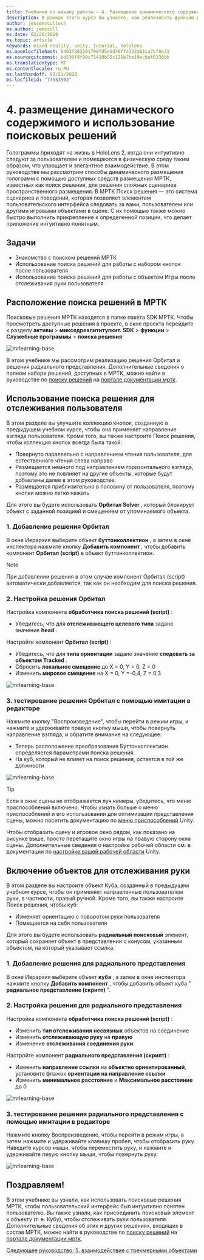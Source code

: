 ```yaml
---
title: Учебники по началу работы — 4. Размещение динамического содержимого и использование поисковых решений
description: В рамках этого курса вы узнаете, как реализовать функцию распознавания лиц Azure в приложении смешанной реальности.
author: jessemcculloch
ms.author: jemccull
ms.date: 02/26/2019
ms.topic: article
keywords: mixed reality, unity, tutorial, hololens
ms.openlocfilehash: 5463f363291790fd5e5d76ffa322a61ca7bf8e31
ms.sourcegitcommit: bd536f4f99c71418b55c121b7ba19ecbaf6336bb
ms.translationtype: MT
ms.contentlocale: ru-RU
ms.lasthandoff: 02/21/2020
ms.locfileid: "77553902"
---
```

# <a name="4-placing-dynamic-content-and-using-solvers"></a>4. размещение динамического содержимого и использование поисковых решений
<!-- Consider renaming to 'Placing dynamic content using Solvers' -->

Голограммы приходят на жизнь в HoloLens 2, когда они интуитивно следуют за пользователем и помещаются в физическую среду таким образом, что упрощает и элегантное взаимодействие. В этом руководстве мы рассмотрим способы динамического размещения голограмм с помощью доступных средств размещения МРТК, известных как поиск решения, для решения сложных сценариев пространственного размещения. В МРТК Поиск решения — это система сценариев и поведений, которая позволяет элементам пользовательского интерфейса следовать за вами, пользователем или другими игровыми объектами в сцене. С их помощью также можно быстро выполнить прикрепление к определенной позиции, что делает приложение интуитивно понятным.

## <a name="objectives"></a>Задачи

* Знакомство с поиском решений МРТК
* Использование поиска решений для работы с набором кнопок после пользователя
* Использование поиска решений для работы с объектом Игры после отслеживания руки пользователя

## <a name="location-of-solvers-in-the-mrtk"></a>Расположение поиска решений в МРТК

 Поисковые решения МРТК находятся в папке пакета SDK МРТК. Чтобы просмотреть доступные решения в проекте, в окне проекта перейдите к разделу **активы** > **микседреалититулкит. SDK** > **функции** > **Служебные программы** > **поиска решения**:

![mrlearning-base](images/mrlearning-base/tutorial3-section1-step1-1.png)

В этом учебнике мы рассмотрим реализацию решения Орбитал и решения радиального представления. Дополнительные сведения о полном наборе решений, доступных в МРТК, можно найти в руководстве по [поиску решений](https://microsoft.github.io/MixedRealityToolkit-Unity/Documentation/README_Solver.html) на [портале документации мртк](https://microsoft.github.io/MixedRealityToolkit-Unity/README.html).

## <a name="use-a-solver-to-follow-the-user"></a>Использование поиска решения для отслеживания пользователя
<!-- Consider renaming to 'Use a Solver to have an object follow the user' -->

В этом разделе вы улучшите коллекцию кнопок, созданную в предыдущем учебном курсе, чтобы она применяет направление взгляда пользователя. Кроме того, вы также настроите Поиск решения, чтобы коллекция кнопок всегда была такой:

* Повернуто параллельно с направлением чтения пользователя, для естественного чтения слева направо
* Размещается немного под направлением горизонтального взгляда, поэтому это не повлияет на другие объекты, которые будут добавлены далее в этом руководстве.
* Размещается приблизительно в половину от пользователя, поэтому кнопки можно легко нажать

Для этого вы будете использовать **Орбитал Solver** , который блокирует объект с заданной позицией и смещением от упоминаемого объекта.

### <a name="1-add-the-orbital-solver"></a>1. Добавление решения Орбитал

В окне Иерархия выберите объект **буттонколлектион** , а затем в окне инспектора нажмите кнопку **Добавить компонент** , чтобы добавить компонент **Орбитал (script)** в объект буттонколлектион.

> [!NOTE]
> При добавлении решения в этом случае компонент Орбитал (script) автоматически добавляется, так как он необходим для поиска решения.

### <a name="2-configure-the-orbital-solver"></a>2. Настройка решения Орбитал

Настройка компонента **обработчика поиска решений (script)** :

* Убедитесь, что для **отслеживающего целевого типа** задано значение **head** .

Настройте компонент **Орбитал (script)** :

* Убедитесь, что для **типа ориентации** задано значение **следовать за объектом Tracked** .
* Сбросить **локальное смещение** до X = 0, Y = 0, Z = 0
* Изменить **мировое смещение** на X = 0, Y =-0,4, Z = 0,3

![mrlearning-base](images/mrlearning-base/tutorial3-section2-step2-1.png)

### <a name="3-test-the-orbital-solver-using-the-in-editor-simulation"></a>3. тестирование решения Орбитал с помощью имитации в редакторе

Нажмите кнопку "Воспроизведение", чтобы перейти в режим игры, и нажмите и удерживайте правую кнопку мыши, чтобы повернуть направление взгляда, и обратите внимание на следующее:

* Теперь расположение преобразования Буттонколлектион определяется параметрами поиска решения.
* На куб, который не влияет на поиск решения, остается в той же должности

![mrlearning-base](images/mrlearning-base/tutorial3-section2-step3-1.png)

> [!TIP]
> Если в окне сцены не отображается луч камеры, убедитесь, что меню приспособлений включено. Чтобы узнать больше о меню приспособлений и его использовании для оптимизации представления сцены, можно посетить документацию по <a href="https://docs.unity3d.com/Manual/GizmosMenu.html" target="_blank">меню приспособлений</a> Unity.
>
> Чтобы отобразить сцену и игровое окно рядом, как показано на рисунке выше, просто перетащите окно игры на правую сторону окна сцены. Дополнительные сведения о настройке рабочей области см. в документации по <a href="https://docs.unity3d.com/Manual/CustomizingYourWorkspace.html" target="_blank">настройке вашей рабочей области</a> Unity.

## <a name="enabling-objects-to-follow-tracked-hands"></a>Включение объектов для отслеживания руки

В этом разделе вы настроите объект Куба, созданный в предыдущем учебном курсе, чтобы он применяет направленные пользователем руки, в частности, правый ручной. Кроме того, вы также настроите Поиск решения, чтобы куб:

* Изменяет ориентацию с поворотом руки пользователя
* Помещается на себя пользователя

Для этого вы будете использовать **радиальный поисковый** элемент, который сохраняет объект в представлении с конусом, указанным объектом, на который указывает ссылка.

### <a name="1-add-the-radial-view-solver"></a>1. Добавление решения для радиального представления

В окне Иерархия выберите объект **куба** , а затем в окне инспектора нажмите кнопку **Добавить компонент** , чтобы добавить объект куба " **радиальное представление (скрипт)** ".

### <a name="2-configure-the-radial-view-solver"></a>2. Настройка решения для радиального представления

Настройка компонента **обработчика поиска решений (script)** :

* Изменить **тип отслеживания** **несвязных** объектов на соединение
* Изменить **отслеживающую руку** на **правую**
* Изменение **отслеживания соединения руки**

Настройте компонент **радиального представления (скрипт)** :

* Изменить **направление ссылки** на **объектно ориентированный**, установите флажок **ориентации на направление ссылки**
* Изменить **минимальное расстояние** и **Максимальное расстояние** до 0

![mrlearning-base](images/mrlearning-base/tutorial3-section3-step2-1.png)

### <a name="3-test-the-radial-view-solver-using-the-in-editor-simulation"></a>3. тестирование решения радиального представления с помощью имитации в редакторе

Нажмите кнопку Воспроизведение, чтобы перейти в режим игры, а затем нажмите и удерживайте клавишу пробел, чтобы отобразить руку. Наведите курсор мыши, чтобы переместить руку, и нажмите и удерживайте левую кнопку мыши, чтобы повернуть руку:

![mrlearning-base](images/mrlearning-base/tutorial3-section3-step3-1.png)

## <a name="congratulations"></a>Поздравляем!

В этом учебнике вы узнали, как использовать поисковые решения МРТК, чтобы пользовательский интерфейс был интуитивно понятен пользователю. Вы также узнали, как присоединить поисковый элемент к объекту (т. е. Кубу), чтобы отслеживать руки пользователя. Дополнительные сведения об этих и других решениях, входящих в состав МРТК, можно найти в руководстве по [поиску решений](https://microsoft.github.io/MixedRealityToolkit-Unity/Documentation/README_Solver.html) на [портале документации мртк](https://microsoft.github.io/MixedRealityToolkit-Unity/README.html).

[Следующее руководство: 5. взаимодействие с трехмерными объектами](mrlearning-base-ch4.md)
